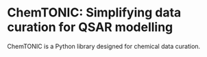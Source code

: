 # ChemTONIC: Simplifying data curation for QSAR modelling
ChemTONIC is a Python library designed for chemical data curation.
